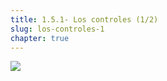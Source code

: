 ```yaml
---
title: 1.5.1- Los controles (1/2)
slug: los-controles-1
chapter: true
---
```


![](/images/qap/what-do-we-do/15.png)
